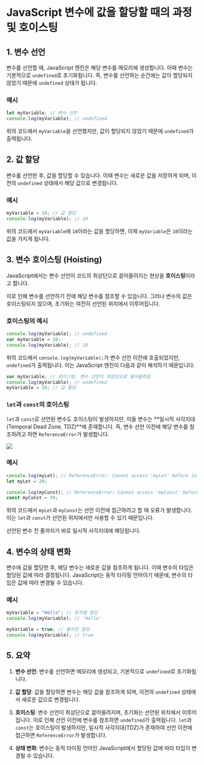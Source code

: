 # JavaScript 변수에 값을 할당할 때의 과정 및 호이스팅

## 1. 변수 선언

변수를 선언할 때, JavaScript 엔진은 해당 변수를 메모리에 생성합니다. 이때 변수는 기본적으로 `undefined`로 초기화됩니다. 즉, 변수를 선언하는 순간에는 값이 할당되지 않았기 때문에 `undefined` 상태가 됩니다.

### 예시

```javascript
let myVariable; // 변수 선언
console.log(myVariable); // undefined
```

위의 코드에서 `myVariable`을 선언했지만, 값이 할당되지 않았기 때문에 `undefined`가 출력됩니다.

## 2. 값 할당

변수를 선언한 후, 값을 할당할 수 있습니다. 이때 변수는 새로운 값을 저장하게 되며, 이전의 `undefined` 상태에서 해당 값으로 변경됩니다.

### 예시

```javascript
myVariable = 10; // 값 할당
console.log(myVariable); // 10
```

위의 코드에서 `myVariable`에 `10`이라는 값을 할당하면, 이제 `myVariable`은 `10`이라는 값을 가지게 됩니다.

## 3. 변수 호이스팅 (Hoisting)

JavaScript에서는 변수 선언이 코드의 최상단으로 끌어올려지는 현상을 **호이스팅**이라고 합니다.

이로 인해 변수를 선언하기 전에 해당 변수를 참조할 수 있습니다. 그러나 변수의 값은 호이스팅되지 않으며, 초기화는 여전히 선언된 위치에서 이루어집니다.

### 호이스팅의 예시

```javascript
console.log(myVariable); // undefined
var myVariable = 10;
console.log(myVariable); // 10
```

위의 코드에서 `console.log(myVariable);`가 변수 선언 이전에 호출되었지만, `undefined`가 출력됩니다. 이는 JavaScript 엔진이 다음과 같이 해석하기 때문입니다:

```javascript
var myVariable; // 호이스팅: 변수 선언이 최상단으로 끌어올려짐
console.log(myVariable); // undefined
myVariable = 10; // 값 할당
```

### `let`과 `const`의 호이스팅

`let`과 `const`로 선언된 변수도 호이스팅이 발생하지만, 이들 변수는 **일시적 사각지대(Temporal Dead Zone, TDZ)**에 존재합니다. 즉, 변수 선언 이전에 해당 변수를 참조하려고 하면 `ReferenceError`가 발생합니다.

![](https://velog.velcdn.com/images/seolleung_ee/post/13b878d6-d974-4200-b94a-054710fb96b7/image.jpg)

### 예시

```javascript
console.log(myLet); // ReferenceError: Cannot access 'myLet' before initialization
let myLet = 20;

console.log(myConst); // ReferenceError: Cannot access 'myConst' before initialization
const myConst = 30;
```

위의 코드에서 `myLet`과 `myConst`는 선언 이전에 접근하려고 할 때 오류가 발생합니다. 이는 `let`과 `const`가 선언된 위치에서만 사용할 수 있기 때문입니다.

선언된 변수 전 줄까지가 바로 일시적 사각지대에 해당됩니다.

## 4. 변수의 상태 변화

변수에 값을 할당한 후, 해당 변수는 새로운 값을 참조하게 됩니다. 이때 변수의 타입은 할당된 값에 따라 결정됩니다. JavaScript는 동적 타이핑 언어이기 때문에, 변수의 타입은 값에 따라 변경될 수 있습니다.

### 예시

```javascript
myVariable = "Hello"; // 문자열 할당
console.log(myVariable); // 'Hello'

myVariable = true; // 불리언 할당
console.log(myVariable); // true
```

## 5. 요약

1. **변수 선언**: 변수를 선언하면 메모리에 생성되고, 기본적으로 `undefined`로 초기화됩니다.

2. **값 할당**: 값을 할당하면 변수는 해당 값을 참조하게 되며, 이전의 `undefined` 상태에서 새로운 값으로 변경됩니다.

3. **호이스팅**: 변수 선언이 최상단으로 끌어올려지며, 초기화는 선언된 위치에서 이루어집니다. 이로 인해 선언 이전에 변수를 참조하면 `undefined`가 출력됩니다. `let`과 `const`는 호이스팅이 발생하지만, 일시적 사각지대(TDZ)가 존재하여 선언 이전에 접근하면 `ReferenceError`가 발생합니다.

4. **상태 변화**: 변수는 동적 타이핑 언어인 JavaScript에서 할당된 값에 따라 타입이 변경될 수 있습니다.
